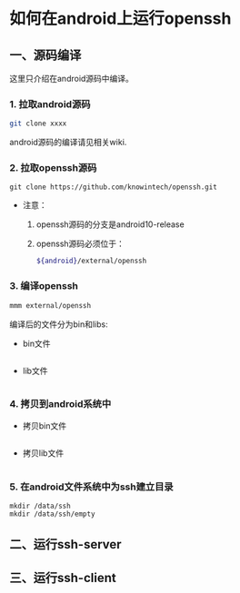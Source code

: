 # 如何在android上运行openssh



## 一、源码编译

这里只介绍在android源码中编译。

### 1. 拉取android源码

```bash
git clone xxxx
```

android源码的编译请见相关wiki.

### 2. 拉取openssh源码

```
git clone https://github.com/knowintech/openssh.git
```

* 注意：

  1. openssh源码的分支是android10-release

  2. openssh源码必须位于：

     ```bash
     ${android}/external/openssh
     ```

### 3. 编译openssh

```bash
mmm external/openssh
```

编译后的文件分为bin和libs:

* bin文件

  ```bash
  
  ```

* lib文件

  ```bash
  
  ```

### 4. 拷贝到android系统中

* 拷贝bin文件

  ```
  
  ```

* 拷贝lib文件

  ```
  
  ```

### 5. 在android文件系统中为ssh建立目录

```
mkdir /data/ssh
mkdir /data/ssh/empty
```



## 二、运行ssh-server



## 三、运行ssh-client


